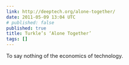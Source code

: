 ```yaml
---
link: http://deeptech.org/alone-together/
date: 2011-05-09 13:04 UTC
# published: false
published: true
title: Turkle’s ‘Alone Together’
tags: []
---
```


To say nothing of the economics of technology.
